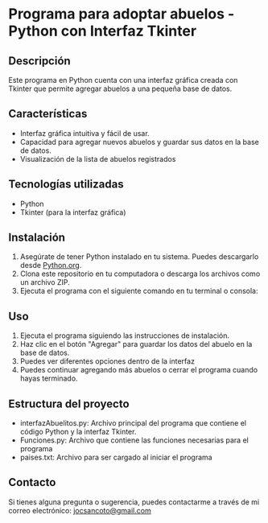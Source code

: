 # Programa para adoptar abuelos - Python con Interfaz Tkinter

## Descripción
Este programa en Python cuenta con una interfaz gráfica creada con Tkinter que permite agregar abuelos a una pequeña base de datos. 

## Características
- Interfaz gráfica intuitiva y fácil de usar.
- Capacidad para agregar nuevos abuelos y guardar sus datos en la base de datos.
- Visualización de la lista de abuelos registrados

## Tecnologías utilizadas
- Python
- Tkinter (para la interfaz gráfica)

## Instalación
1. Asegúrate de tener Python instalado en tu sistema. Puedes descargarlo desde [Python.org](https://www.python.org/downloads/).
2. Clona este repositorio en tu computadora o descarga los archivos como un archivo ZIP.
3. Ejecuta el programa con el siguiente comando en tu terminal o consola:

## Uso
1. Ejecuta el programa siguiendo las instrucciones de instalación.
2. Haz clic en el botón "Agregar" para guardar los datos del abuelo en la base de datos.
3. Puedes ver diferentes opciones dentro de la interfaz
4. Puedes continuar agregando más abuelos o cerrar el programa cuando hayas terminado.

## Estructura del proyecto
- interfazAbuelitos.py: Archivo principal del programa que contiene el código Python y la interfaz Tkinter.
- Funciones.py: Archivo que contiene las funciones necesarias para el programa
- paises.txt: Archivo para ser cargado al iniciar el programa

## Contacto
Si tienes alguna pregunta o sugerencia, puedes contactarme a través de mi correo electrónico: jocsancoto@gmail.com

